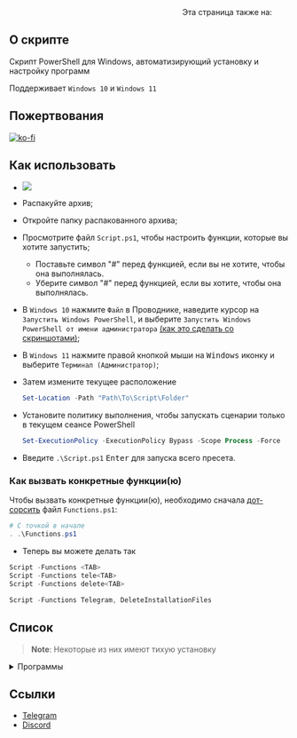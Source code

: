 <div align="right">
  Эта страница также на:
  <a title="English" href="README.md"><img src="https://upload.wikimedia.org/wikipedia/en/a/ae/Flag_of_the_United_Kingdom.svg" height="11px"/></a>
  <a title="Українська" href="README_uk-ua.md"><img src="https://upload.wikimedia.org/wikipedia/commons/4/49/Flag_of_Ukraine.svg" height="11px"/></a>
</div>

## О скрипте

Скрипт PowerShell для Windows, автоматизирующий установку и настройку программ

Поддерживает `Windows 10` и `Windows 11`

## Пожертвования

[![ko-fi](https://www.ko-fi.com/img/githubbutton_sm.svg)](https://ko-fi.com/lowlife)

## Как использовать

* <a href="https://github.com/lowl1f3/Script/archive/refs/heads/main.zip"><img src="https://img.shields.io/badge/Скачать-%20ZIP-green&?style=for-the-badge"/></a>
* Распакуйте архив;
* Откройте папку распакованного архива;
* Просмотрите файл `Script.ps1`, чтобы настроить функции, которые вы хотите запустить;
  * Поставьте символ "#" перед функцией, если вы не хотите, чтобы она выполнялась.
  * Уберите символ "#" перед функцией, если вы хотите, чтобы она выполнялась.
* В `Windows 10` нажмите `Файл` в Проводнике, наведите курсор на `Запустить Windows PowerShell`, и выберите `Запустить Windows PowerShell от имени администратора` [(как это сделать со скриншотами)](https://www.howtogeek.com/662611/9-ways-to-open-powershell-in-windows-10/);
* В `Windows 11` нажмите правой кнопкой мыши на <kbd>Windows</kbd> иконку и выберите `Терминал (Администратор)`;
* Затем измените текущее расположение

  ```powershell
  Set-Location -Path "Path\To\Script\Folder"
  ```

* Установите политику выполнения, чтобы запускать сценарии только в текущем сеансе PowerShell

  ```powershell
  Set-ExecutionPolicy -ExecutionPolicy Bypass -Scope Process -Force
  ```

* Введите `.\Script.ps1` <kbd>Enter</kbd> для запуска всего пресета.

### Как вызвать конкретные функции(ю)

Чтобы вызвать конкретные функции(ю), необходимо сначала [дот-сорсить](https://docs.microsoft.com/ru-ru/powershell/module/microsoft.powershell.core/about/about_operators#dot-sourcing-operator) файл `Functions.ps1`:

```powershell
# С точкой в начале
. .\Functions.ps1
```

* Теперь вы можете делать так

```powershell
Script -Functions <TAB>
Script -Functions tele<TAB>
Script -Functions delete<TAB>

Script -Functions Telegram, DeleteInstallationFiles
```

## Список

> **Note**: Некоторые из них имеют тихую установку

<details>
  <summary>Программы</summary>

* [Telegram Desktop](https://desktop.telegram.org)
* [Spotify](https://www.spotify.com/download/windows)
* [Discord](https://discord.com/download)
  * [BetterDiscord](https://betterdiscord.app), [плагины](https://github.com/lowl1f3/Script/blob/main/src/Module/Source.psm1#L277) и [темы](https://github.com/lowl1f3/Script/blob/main/src/Module/Source.psm1#L378)
* [Steam](https://store.steampowered.com/about)
* [Firefox](https://www.mozilla.org/en/firefox/new/)
* [NanaZip](https://github.com/M2Team/NanaZip#-nanazip)
* [Курсор](https://www.deviantart.com/jepricreations/art/Windows-11-Cursors-Concept-v2-886489356)
* [Notepad++](https://notepad-plus-plus.org/downloads)
* [GitHub Desktop](https://desktop.github.com)
* [Visual Stutio Community](https://visualstudio.microsoft.com/#vs-section)
* [Visual Stutio Code](https://code.visualstudio.com/Download)
* [TeamSpeak 3 Client](https://teamspeak.com/en/downloads)
* [qBittorrent](https://www.qbittorrent.org/download.php)
* [Adobe Creative Cloud](https://creativecloud.adobe.com/en/apps/download/creative-cloud)
* [Java 8(JRE)](https://www.java.com/en/download) и [Java 19(JDK)](https://www.oracle.com/java/technologies/downloads/#jdk19-windows)
* [WireGuard](https://www.wireguard.com/install)
* [Настраиваемый](https://github.com/farag2/Office) Microsoft Office
  * Word, Excel, PowerPoint, Outlook
* [Sophia Script](https://github.com/farag2/Sophia-Script-for-Windows)
  * [Системные требования](https://github.com/farag2/Sophia-Script-for-Windows#system-requirements)
</details>

## Ссылки

* [Telegram](https://t.me/lowlif3)
* [Discord](https://discord.com/users/330825971835863042)
